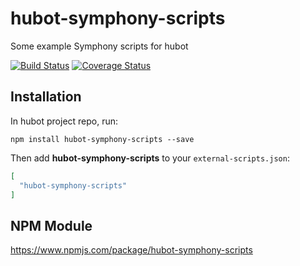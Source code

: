 # hubot-symphony-scripts

Some example Symphony scripts for hubot

[![Build Status](https://travis-ci.org/jonfreedman/hubot-symphony-scripts.svg?branch=master)](https://travis-ci.org/jonfreedman/hubot-symphony-scripts)
[![Coverage Status](https://coveralls.io/repos/github/jonfreedman/hubot-symphony-scripts/badge.svg?branch=master)](https://coveralls.io/github/jonfreedman/hubot-symphony-scripts)

## Installation

In hubot project repo, run:

`npm install hubot-symphony-scripts --save`

Then add **hubot-symphony-scripts** to your `external-scripts.json`:

```json
[
  "hubot-symphony-scripts"
]
```

## NPM Module

https://www.npmjs.com/package/hubot-symphony-scripts
